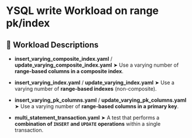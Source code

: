 # YSQL write Workload on range pk/index

## 📄 Workload Descriptions

- **insert_varying_composite_index.yaml** / **update_varying_composite_index.yaml**
  ➤ Use a varying number of **range-based columns in a composite index**.

- **insert_varying_index.yaml** / **update_varying_index.yaml**
  ➤ Use a varying number of **range-based indexes** (non-composite).

- **insert_varying_pk_columns.yaml** / **update_varying_pk_columns.yaml**
  ➤ Use a varying number of **range-based columns in a primary key**.

- **multi_statement_transaction.yaml**
  ➤ A test that performs a **combination of `INSERT` and `UPDATE` operations** within a single transaction.


